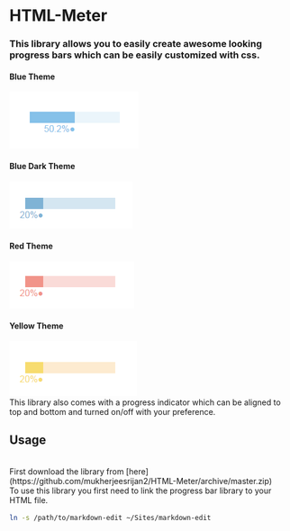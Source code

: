 # HTML-Meter
### This library allows you to easily create awesome looking progress bars which can be easily customized with css.

#### Blue Theme
![DEMO](images/progressBarBlue.PNG)
#### Blue Dark Theme
![DEMO](images/progressBarBlueDark.PNG)
#### Red Theme
![DEMO](images/progressBarRed.PNG)
#### Yellow Theme
![DEMO](images/progressBarYellow.PNG)
<br>
This library also comes with a progress indicator which can be aligned to top and bottom and turned on/off with your preference.
<br>
## Usage
<br>
First download the library from 
[here](https://github.com/mukherjeesrijan2/HTML-Meter/archive/master.zip)
<br>
To use this library you first need to link the progress bar library to your HTML file.

```bash
ln -s /path/to/markdown-edit ~/Sites/markdown-edit
```
